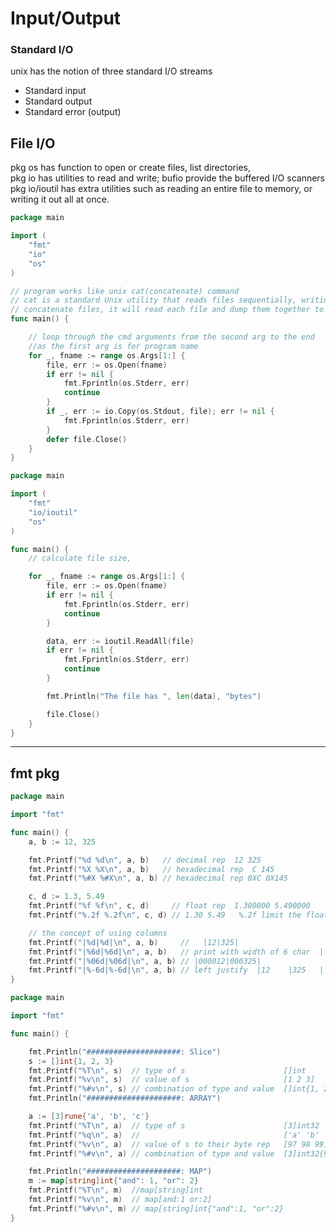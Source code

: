 # Input/Output
### Standard I/O
unix has the notion of three standard I/O streams
* Standard input
* Standard output
* Standard error (output) 

## File I/O
pkg os has function to open or create files, list directories, <br>
pkg io has utilities to read and write; bufio provide the buffered I/O scanners
<br>pkg io/ioutil has extra utilities such as reading an entire file to memory, or writing it out all at once.

```go
package main

import (
	"fmt"
	"io"
	"os"
)

// program works like unix cat(concatenate) command
// cat is a standard Unix utility that reads files sequentially, writing them to standard output.
// concatenate files, it will read each file and dump them together to the stdout
func main() {

	// loop through the cmd arguments from the second arg to the end 
	//as the first arg is for program name
	for _, fname := range os.Args[1:] {
		file, err := os.Open(fname)
		if err != nil {
			fmt.Fprintln(os.Stderr, err)
			continue
		}
		if _, err := io.Copy(os.Stdout, file); err != nil {
			fmt.Fprintln(os.Stderr, err)
		}
		defer file.Close()
	}
}


```

```go
package main

import (
	"fmt"
	"io/ioutil"
	"os"
)

func main() {
	// calculate file size,

	for _, fname := range os.Args[1:] {
		file, err := os.Open(fname)
		if err != nil {
			fmt.Fprintln(os.Stderr, err)
			continue
		}

		data, err := ioutil.ReadAll(file)
		if err != nil {
			fmt.Fprintln(os.Stderr, err)
			continue
		}

		fmt.Println("The file has ", len(data), "bytes")

		file.Close()
	}
}

```


---
## fmt pkg
```go
package main

import "fmt"

func main() {
	a, b := 12, 325

	fmt.Printf("%d %d\n", a, b)   // decimal rep  12 325
	fmt.Printf("%X %X\n", a, b)   // hexadecimal rep  C 145
	fmt.Printf("%#X %#X\n", a, b) // hexadecimal rep 0XC 0X145

	c, d := 1.3, 5.49
	fmt.Printf("%f %f\n", c, d)     // float rep  1.300000 5.490000
	fmt.Printf("%.2f %.2f\n", c, d) // 1.30 5.49   %.2f limit the float point digits

	// the concept of using columns
	fmt.Printf("|%d|%d|\n", a, b)     //   |12|325|
	fmt.Printf("|%6d|%6d|\n", a, b)   // print with width of 6 char  |    12|   325|
	fmt.Printf("|%06d|%06d|\n", a, b) // |000012|000325|
	fmt.Printf("|%-6d|%-6d|\n", a, b) // left justify  |12    |325   |
}

```
```go
package main

import "fmt"

func main() {

	fmt.Println("#####################: Slice")
	s := []int{1, 2, 3}
	fmt.Printf("%T\n", s)  // type of s                      []int
	fmt.Printf("%v\n", s)  // value of s                     [1 2 3]
	fmt.Printf("%#v\n", s) // combination of type and value  []int{1, 2, 3}
	fmt.Println("#####################: ARRAY")

	a := [3]rune{'a', 'b', 'c'}
	fmt.Printf("%T\n", a)  // type of s                      [3]int32
	fmt.Printf("%q\n", a)  //                                ['a' 'b' 'c']
	fmt.Printf("%v\n", a)  // value of s to their byte rep   [97 98 99]
	fmt.Printf("%#v\n", a) // combination of type and value  [3]int32{97, 98, 99}

	fmt.Println("#####################: MAP")
	m := map[string]int{"and": 1, "or": 2}
	fmt.Printf("%T\n", m)  //map[string]int
	fmt.Printf("%v\n", m)  // map[and:1 or:2]
	fmt.Printf("%#v\n", m) // map[string]int{"and":1, "or":2}
}

```